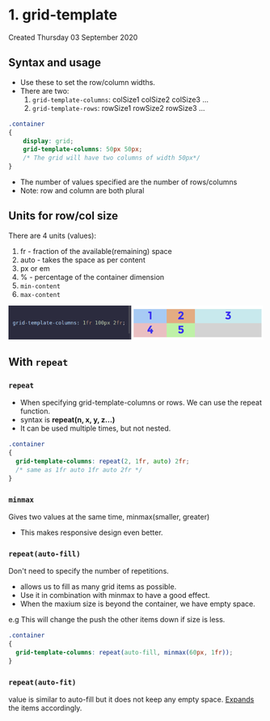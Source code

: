 # 1. grid-template
Created Thursday 03 September 2020

## Syntax and usage
- Use these to set the row/column widths.
- There are two:
  1. `grid-template-columns`: colSize1 colSize2 colSize3 ...
  2.  `grid-template-rows`: rowSize1 rowSize2 rowSize3 ...
```css
.container 
{
	display: grid;
	grid-template-columns: 50px 50px;
	/* The grid will have two columns of width 50px*/
}
```
- The number of values specified are the number of rows/columns
- Note: row and column are both plural


## Units for row/col size
There are 4 units (values):
1. fr - fraction of the available(remaining) space
2. auto - takes the space as per content
3. px or em
4. % - percentage of the container dimension
5. `min-content`
6. `max-content`

![](/assets/2_units-image-1.png)


## With `repeat`
### `repeat`
- When specifying grid-template-columns or rows. We can use the repeat function.
- syntax is **repeat(n, x, y, z...)**
- It can be used multiple times, but not nested.

```css
.container
{
  grid-template-columns: repeat(2, 1fr, auto) 2fr;
  /* same as 1fr auto 1fr auto 2fr */
}
```

### `minmax`
Gives two values at the same time, minmax(smaller, greater)
- This makes responsive design even better.

###  `repeat(auto-fill)` 
Don't need to specify the number of repetitions.
- allows us to fill as many grid items as possible.
- Use it in combination with minmax to have a good effect.
- When the maxium size is beyond the container, we have empty space.

e.g This will change the push the other items down if size is less.
```css
.container 
{
  grid-template-columns: repeat(auto-fill, minmax(60px, 1fr));
}
```

### `repeat(auto-fit)`
value is similar to auto-fill but it does not keep any empty space.
[Expands](https://www.freecodecamp.org/learn/responsive-web-design/css-grid/create-flexible-layouts-using-auto-fit) the items accordingly.
